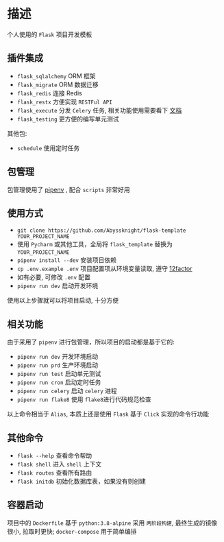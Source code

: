 # 描述

个人使用的 `Flask` 项目开发模板

## 插件集成

* `flask_sqlalchemy` ORM 框架
* `flask_migrate` ORM 数据迁移
* `flask_redis` 连接 Redis
* `flask_restx` 方便实现 `RESTFul API`
* `flask_execute` 分发 `Celery` 任务, 相关功能使用需要看下 [文档](https://pypi.org/project/Flask-Execute/)
* `flask_testing` 更方便的编写单元测试

其他包:

* `schedule` 使用定时任务
 
## 包管理

包管理使用了 [pipenv](https://pipenv.pypa.io/en/latest/) , 配合 `scripts` 非常好用

## 使用方式

* `git clone https://github.com/Abyssknight/flask-template YOUR_PROJECT_NAME`
* 使用 `Pycharm` 或其他工具，全局将 `flask_template` 替换为 `YOUR_PROJECT_NAME`
* `pipenv install --dev` 安装项目依赖
* `cp .env.example .env` 项目配置项从环境变量读取, 遵守 [12factor](https://12factor.net/zh_cn/config)
* 如有必要, 可修改 `.env` 配置
* `pipenv run dev` 启动开发环境

使用以上步骤就可以将项目启动, 十分方便

## 相关功能

由于采用了 `pipenv` 进行包管理，所以项目的启动都是基于它的:

* `pipenv run dev` 开发环境启动
* `pipenv run prd` 生产环境启动
* `pipenv run test` 启动单元测试
* `pipenv run cron` 启动定时任务
* `pipenv run celery` 启动 `celery` 进程
* `pipenv run flake8` 使用 `flake8`进行代码规范检查

以上命令相当于 `Alias`, 本质上还是使用 `Flask` 基于 `Click` 实现的命令行功能

## 其他命令

* `flask --help` 查看命令帮助
* `flask shell` 进入 `shell` 上下文
* `flask routes` 查看所有路由
* `flask initdb` 初始化数据库表，如果没有则创建

## 容器启动

项目中的 `Dockerfile` 基于 `python:3.8-alpine` 采用 `两阶段构建`, 最终生成的镜像很小, 拉取时更快; `docker-compose` 用于简单编排